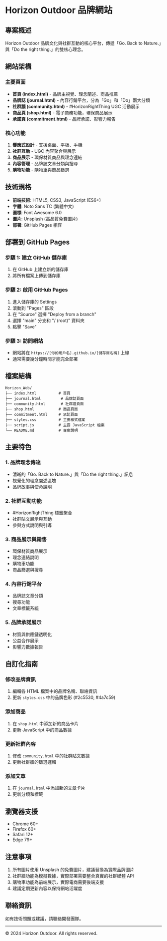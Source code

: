 # Horizon Outdoor 品牌網站

## 專案概述

Horizon Outdoor 品牌文化與社群互動的核心平台，傳遞「Go. Back to Nature.」與「Do the right thing.」的雙核心理念。

## 網站架構

### 主要頁面
- **首頁 (index.html)** - 品牌主視覺、理念闡述、商品推薦
- **品牌誌 (journal.html)** - 內容行銷平台，分為「Go」和「Do」兩大分類
- **社群牆 (community.html)** - #HorizonRightThing UGC 活動展示
- **商品頁 (shop.html)** - 電子商務功能，環保商品展示
- **承諾頁 (commitment.html)** - 品牌承諾、影響力報告

### 核心功能
1. **響應式設計** - 支援桌面、平板、手機
2. **社群互動** - UGC 內容聚合與展示
3. **商品展示** - 環保材質商品與理念連結
4. **內容管理** - 品牌誌文章分類與搜尋
5. **購物功能** - 購物車與商品篩選

## 技術規格

- **前端技術**: HTML5, CSS3, JavaScript (ES6+)
- **字體**: Noto Sans TC (繁體中文)
- **圖標**: Font Awesome 6.0
- **圖片**: Unsplash (高品質免費圖片)
- **部署**: GitHub Pages 相容

## 部署到 GitHub Pages

### 步驟 1: 建立 GitHub 儲存庫
1. 在 GitHub 上建立新的儲存庫
2. 將所有檔案上傳到儲存庫

### 步驟 2: 啟用 GitHub Pages
1. 進入儲存庫的 Settings
2. 滾動到 "Pages" 區段
3. 在 "Source" 選擇 "Deploy from a branch"
4. 選擇 "main" 分支和 "/ (root)" 資料夾
5. 點擊 "Save"

### 步驟 3: 訪問網站
- 網站將在 `https://[你的用戶名].github.io/[儲存庫名稱]` 上線
- 通常需要幾分鐘時間才能完全部署

## 檔案結構

```
Horizon_Web/
├── index.html          # 首頁
├── journal.html         # 品牌誌頁面
├── community.html       # 社群牆頁面
├── shop.html           # 商品頁面
├── commitment.html     # 承諾頁面
├── styles.css          # 主要樣式檔案
├── script.js           # 主要 JavaScript 檔案
└── README.md           # 專案說明
```

## 主要特色

### 1. 品牌理念傳達
- 清晰的「Go. Back to Nature.」與「Do the right thing.」訊息
- 視覺化的理念闡述區塊
- 品牌故事與使命說明

### 2. 社群互動功能
- #HorizonRightThing 標籤聚合
- 社群貼文展示與互動
- 參與方式說明與引導

### 3. 商品展示與銷售
- 環保材質商品展示
- 理念連結說明
- 購物車功能
- 商品篩選與搜尋

### 4. 內容行銷平台
- 品牌誌文章分類
- 搜尋功能
- 文章標籤系統

### 5. 品牌承諾展示
- 材質與供應鏈透明化
- 公益合作展示
- 影響力數據報告

## 自訂化指南

### 修改品牌資訊
1. 編輯各 HTML 檔案中的品牌名稱、聯絡資訊
2. 更新 `styles.css` 中的品牌色彩 (#2c5530, #4a7c59)

### 添加商品
1. 在 `shop.html` 中添加新的商品卡片
2. 更新 JavaScript 中的商品數據

### 更新社群內容
1. 修改 `community.html` 中的社群貼文數據
2. 更新社群牆的篩選邏輯

### 添加文章
1. 在 `journal.html` 中添加新的文章卡片
2. 更新分類和標籤

## 瀏覽器支援

- Chrome 60+
- Firefox 60+
- Safari 12+
- Edge 79+

## 注意事項

1. 所有圖片使用 Unsplash 的免費圖片，建議替換為實際品牌圖片
2. 社群牆功能為模擬數據，實際部署需要整合真實的社群媒體 API
3. 購物車功能為前端展示，實際電商需要後端支援
4. 建議定期更新內容以保持網站活躍度

## 聯絡資訊

如有技術問題或建議，請聯絡開發團隊。

---

© 2024 Horizon Outdoor. All rights reserved.
